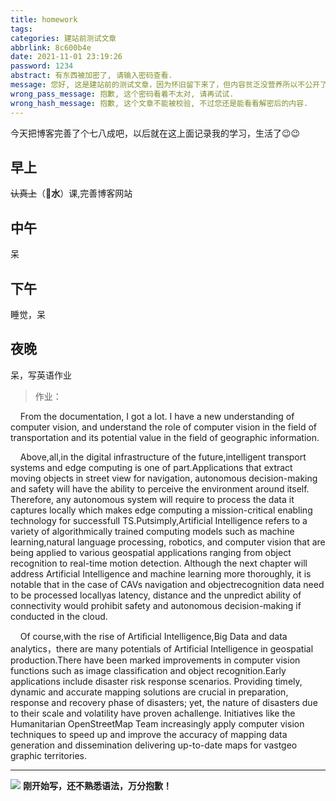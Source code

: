```yaml
---
title: homework
tags:
categories: 建站前测试文章
abbrlink: 8c600b4e
date: 2021-11-01 23:19:26
password: 1234
abstract: 有东西被加密了, 请输入密码查看.
message: 您好, 这是建站前的测试文章，因为怀旧留下来了，但内容贫乏没营养所以不公开了，需要密码继续阅读.
wrong_pass_message: 抱歉, 这个密码看着不太对, 请再试试.
wrong_hash_message: 抱歉, 这个文章不能被校验, 不过您还是能看看解密后的内容.
---
```

今天把博客完善了个七八成吧，以后就在这上面记录我的学习，生活了😉😉
<!--more-->
## **早上**
~~认真上~~（🤫**水**）课,完善博客网站
## **中午**
呆
## **下午**
睡觉，呆
## **夜晚**
呆，写英语作业
>作业：

&nbsp;&nbsp;&nbsp;&nbsp;From the documentation, I got a lot. I have a new understanding of computer vision, and understand the role of computer vision in the field of transportation and its potential value in the field of geographic information.

&nbsp;&nbsp;&nbsp;&nbsp;Above,all,in the digital infrastructure of the future,intelligent transport systems and edge computing is one of part.Applications that extract moving objects in street view for navigation, autonomous decision-making and safety will have the ability to perceive the environment around itself. Therefore, any autonomous system will require to process the data it captures locally which makes edge computing a mission-critical enabling technology for successfulI TS.Putsimply,Artificial Intelligence refers to a variety of algorithmically trained computing models such as machine learning,natural language processing, robotics, and computer vision that are being applied to various geospatial applications ranging from object recognition to real-time motion detection. Although the next chapter will address Artificial Intelligence and machine learning more thoroughly, it is notable that in the case of CAVs navigation and objectrecognition data need to be processed locallyas latency, distance and the unpredict ability of connectivity would prohibit safety and autonomous decision-making if conducted in the cloud.

&nbsp;&nbsp;&nbsp;&nbsp;Of course,with the rise of Artiﬁcial Intelligence,Big Data and data analytics，there are many  potentials of Artificial Intelligence in geospatial production.There have been marked improvements in computer vision functions such as image classification and object recognition.Early applications include disaster risk response scenarios. Providing timely, dynamic and accurate mapping solutions are crucial in preparation, response and recovery phase of disasters; yet, the nature of disasters due to their scale and volatility have proven achallenge. Initiatives like the Humanitarian OpenStreetMap Team increasingly apply computer vision techniques to speed up and improve the accuracy of mapping data generation and dissemination delivering up-to-date maps for vastgeo graphic territories.

---
![](https://cdn.jsdelivr.net/gh/gqgong/MyBlog/Images/202110231121336.jpg)
**刚开始写，还不熟悉语法，万分抱歉！**
